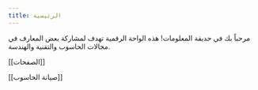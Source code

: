 ```yaml
---
title: الرئيسية
---
```

مرحباً بك في حديقة المعلومات! هذه الواحة الرقمية تهدف لمشاركة بعض المعارف في مجالات الحاسوب والتقنية والهندسة.

[[الصفحات]]

[[صيانة الحاسوب]]
